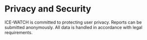 # Privacy and Security

ICE-WATCH is committed to protecting user privacy. Reports can be submitted anonymously. All data is handled in accordance with legal requirements.
